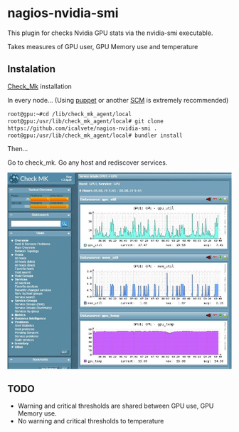 # nagios-nvidia-smi

This plugin for checks Nvidia GPU stats via the nvidia-smi executable.

Takes measures of GPU user, GPU Memory use and temperature

## Instalation

[Check_Mk](https://checkmk.com/) installation

In every node... (Using [puppet](https://en.wikipedia.org/wiki/Puppet_(software)) or another [SCM](https://en.wikipedia.org/wiki/Software_configuration_management) is extremely recommended)

```
root@gpu:~#cd /lib/check_mk_agent/local
root@gpu:/usr/lib/check_mk_agent/local# git clone https://github.com/icalvete/nagios-nvidia-smi .
root@gpu:/usr/lib/check_mk_agent/local# bundler install
```

Then...

Go to check_mk.
Go any host and rediscover services.

![Example](https://github.com/icalvete/nagios-nvidia-smi/blob/master/example.jpg)

## TODO

* Warning and critical thresholds are shared between GPU use, GPU Memory use.
* No warning and critical thresholds to temperature

